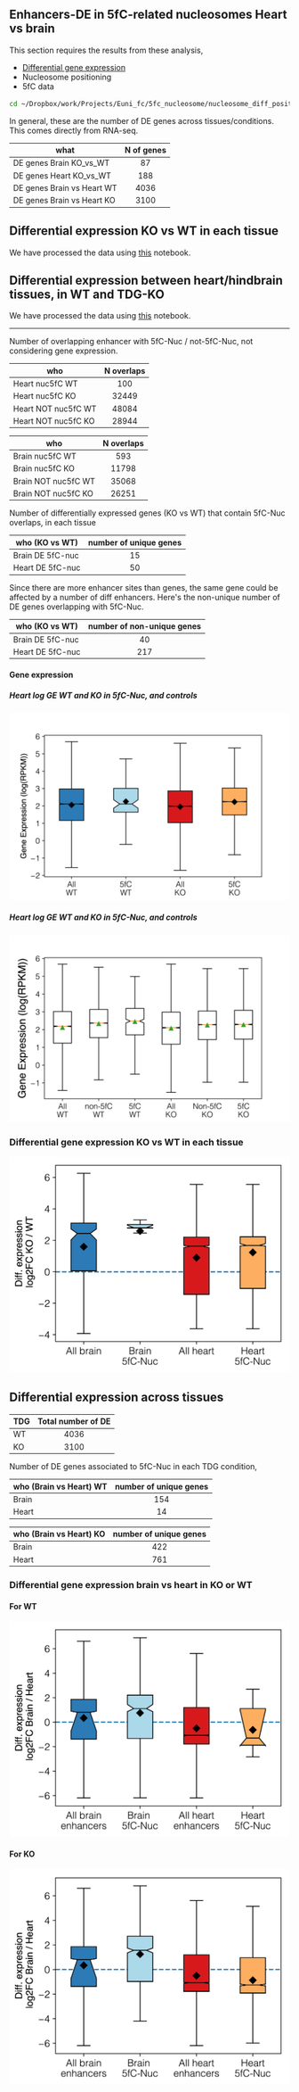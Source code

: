 ## Enhancers-DE in 5fC-related nucleosomes Heart vs brain

This section requires the results from these analysis,

-   [Differential gene expression](20170703_RNAseq_heart_brain/README.md)
-   Nucleosome positioning
-   5fC data

```bash
cd ~/Dropbox/work/Projects/Euni_fc/5fc_nucleosome/nucleosome_diff_positions_vs_5fC_heart_vs_brain
```

In general, these are the number of DE genes across tissues/conditions. This
comes directly from RNA-seq.

| what                       | N of genes |
| -------------------------- | :--------: |
| DE genes Brain KO_vs_WT    |     87     |
| DE genes Heart KO_vs_WT    |     188    |
| DE genes Brain vs Heart WT |    4036    |
| DE genes Brain vs Heart KO |    3100    |

## Differential expression KO vs WT in each tissue

We have processed the data using [this](scripts/WT_vs_TDG_KO_DE_in_heart_and_brain.ipynb) notebook.

## Differential expression between heart/hindbrain tissues, in WT and TDG-KO

We have processed the data using [this](scripts/brain_vs_heart_DE_via_RenLab_enhancers.ipynb) notebook.

----

Number of overlapping enhancer with 5fC-Nuc / not-5fC-Nuc, not considering gene
expression.

| who                 | N overlaps |
| ------------------- | :--------: |
| Heart nuc5fC WT     |     100    |
| Heart nuc5fC KO     |    32449   |
| Heart NOT nuc5fC WT |    48084   |
| Heart NOT nuc5fC KO |    28944   |

| who                 | N overlaps |
| ------------------- | :--------: |
| Brain nuc5fC WT     |     593    |
| Brain nuc5fC KO     |    11798   |
| Brain NOT nuc5fC WT |    35068   |
| Brain NOT nuc5fC KO |    26251   |

Number of differentially expressed genes (KO vs WT) that contain
5fC-Nuc overlaps, in each tissue

| who    (KO vs WT) | number of unique genes |
| ----------------- | :--------------------: |
| Brain DE 5fC-nuc  |           15           |
| Heart DE 5fC-nuc  |           50           |

Since there are more enhancer sites than genes, the same gene
could be affected by a number of diff enhancers. Here's the non-unique
number of DE genes overlapping with 5fC-Nuc.

| who  (KO vs WT)  | number of non-unique genes |
| ---------------- | :------------------------: |
| Brain DE 5fC-nuc |             40             |
| Heart DE 5fC-nuc |             217            |

#### Gene expression

##### Heart log GE WT and KO in 5fC-Nuc, and controls

![heart](pictures/boxplot_heart_log_gene_expression_wt_ko_5fc.png)

##### Heart log GE WT and KO in 5fC-Nuc, and controls

![heart](pictures/boxplot_brain_log_gene_expression_wt_ko_5fc.png)

### Differential gene expression KO vs WT in each tissue

![DE ko vs wt tissue](pictures/boxplot_DE_wt_ko_5fc.png)

## Differential expression across tissues

| TDG | Total number of DE |
| --- | :----------------: |
| WT  |        4036        |
| KO  |        3100        |

Number of DE genes associated to 5fC-Nuc in each TDG condition,

| who  (Brain vs Heart) WT | number of unique genes |
| ------------------------ | :--------------------: |
| Brain                    |           154          |
| Heart                    |           14           |

| who  (Brain vs Heart) KO | number of unique genes |
| ------------------------ | :--------------------: |
| Brain                    |           422          |
| Heart                    |           761          |

### Differential gene expression brain vs heart in KO or WT

#### For WT

![DE tissues WT ](pictures/boxplot_DE_tissues_WT_5fc.png)

#### For KO

![DE tissues KO ](pictures/boxplot_DE_tissues_KO_5fc.png)
